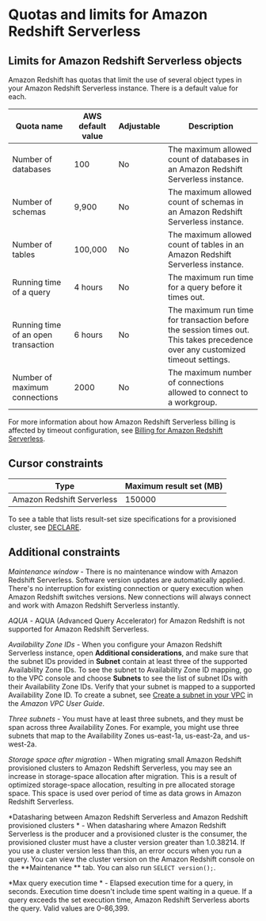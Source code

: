 # Quotas and limits for Amazon Redshift Serverless<a name="serverless-limits"></a>

## Limits for Amazon Redshift Serverless objects<a name="serverless-limits-account"></a>

Amazon Redshift has quotas that limit the use of several object types in your Amazon Redshift Serverless instance\. There is a default value for each\.


| Quota name | AWS default value | Adjustable | Description | 
| --- | --- | --- | --- | 
| Number of databases | 100 | No | The maximum allowed count of databases in an Amazon Redshift Serverless instance\. | 
| Number of schemas | 9,900 | No | The maximum allowed count of schemas in an Amazon Redshift Serverless instance\. | 
| Number of tables | 100,000 | No | The maximum allowed count of tables in an Amazon Redshift Serverless instance\. | 
| Running time of a query | 4 hours | No | The maximum run time for a query before it times out\. | 
| Running time of an open transaction | 6 hours | No | The maximum run time for transaction before the session times out\. This takes precedence over any customized timeout settings\. | 
| Number of maximum connections | 2000 | No | The maximum number of connections allowed to connect to a workgroup\. | 

For more information about how Amazon Redshift Serverless billing is affected by timeout configuration, see [Billing for Amazon Redshift Serverless](serverless-billing.md)\.

## Cursor constraints<a name="serverless-limits-cursor-fetch"></a>


| Type | Maximum result set \(MB\) | 
| --- | --- | 
| Amazon Redshift Serverless | 150000 | 

To see a table that lists result\-set size specifications for a provisioned cluster, see [DECLARE](https://docs.aws.amazon.com/redshift/latest/dg/declare.html)\.

## Additional constraints<a name="serverless-limits-additional"></a>

*Maintenance window* \- There is no maintenance window with Amazon Redshift Serverless\. Software version updates are automatically applied\. There's no interruption for existing connection or query execution when Amazon Redshift switches versions\. New connections will always connect and work with Amazon Redshift Serverless instantly\.

*AQUA* \- AQUA \(Advanced Query Accelerator\) for Amazon Redshift is not supported for Amazon Redshift Serverless\.

*Availability Zone IDs* \- When you configure your Amazon Redshift Serverless instance, open **Additional considerations**, and make sure that the subnet IDs provided in **Subnet** contain at least three of the supported Availability Zone IDs\. To see the subnet to Availability Zone ID mapping, go to the VPC console and choose **Subnets** to see the list of subnet IDs with their Availability Zone IDs\. Verify that your subnet is mapped to a supported Availability Zone ID\. To create a subnet, see [Create a subnet in your VPC](https://docs.aws.amazon.com/vpc/latest/userguide/working-with-vpcs.html#AddaSubnet) in the *Amazon VPC User Guide*\. 

*Three subnets* \- You must have at least three subnets, and they must be span across three Availability Zones\. For example, you might use three subnets that map to the Availability Zones us\-east\-1a, us\-east\-2a, and us\-west\-2a\.

*Storage space after migration* \- When migrating small Amazon Redshift provisioned clusters to Amazon Redshift Serverless, you may see an increase in storage\-space allocation after migration\. This is a result of optimized storage\-space allocation, resulting in pre allocated storage space\. This space is used over period of time as data grows in Amazon Redshift Serverless\.

*Datasharing between Amazon Redshift Serverless and Amazon Redshift provisioned clusters * \- When datasharing where Amazon Redshift Serverless is the producer and a provisioned cluster is the consumer, the provisioned cluster must have a cluster version greater than 1\.0\.38214\. If you use a cluster version less than this, an error occurs when you run a query\. You can view the cluster version on the Amazon Redshift console on the **Maintenance ** tab\. You can also run `SELECT version();`\.

*Max query execution time * \- Elapsed execution time for a query, in seconds\. Execution time doesn't include time spent waiting in a queue\. If a query exceeds the set execution time, Amazon Redshift Serverless aborts the query\. Valid values are 0–86,399\.